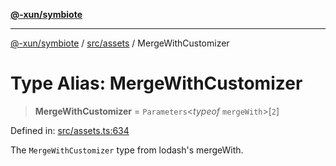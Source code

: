 [**@-xun/symbiote**](../../../README.md)

***

[@-xun/symbiote](../../../README.md) / [src/assets](../README.md) / MergeWithCustomizer

# Type Alias: MergeWithCustomizer

> **MergeWithCustomizer** = `Parameters`\<*typeof* `mergeWith`\>\[`2`\]

Defined in: [src/assets.ts:634](https://github.com/Xunnamius/symbiote/blob/3044ba2654d63523648bf35278fa1c752d878990/src/assets.ts#L634)

The `MergeWithCustomizer` type from lodash's mergeWith.
